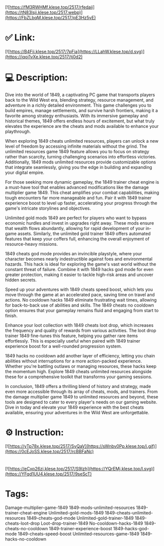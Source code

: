 [![https://fM3RWHMf.klese.top/2517/rfedaii](https://tN83lsji.klese.top/2517.webp)](https://FbZLbqM.klese.top/2517/pE3Hz5vE)
# ✅ Link:
[![https://B4Fii.klese.top/2517/7pFia](https://LLahW.klese.top/d.svg)](https://iqoi1vXe.klese.top/2517/tj0d2)
# 💻 Description:
Dive into the world of 1849, a captivating PC game that transports players back to the Wild West era, blending strategy, resource management, and adventure in a richly detailed environment. This game challenges you to build empires, manage settlements, and survive harsh frontiers, making it a favorite among strategy enthusiasts. With its immersive gameplay and historical themes, 1849 offers endless hours of excitement, but what truly elevates the experience are the cheats and mods available to enhance your playthrough.



When exploring 1849 cheats unlimited resources, players can unlock a new level of freedom by accessing infinite materials without the grind. The unlimited resources game 1849 feature allows you to focus on strategy rather than scarcity, turning challenging scenarios into effortless victories. Additionally, 1849 mods unlimited resources provide customizable options that integrate seamlessly, giving you the edge in building and expanding your digital empire.



For those seeking more dynamic gameplay, the 1849 trainer cheat engine is a must-have tool that enables advanced modifications like the damage multiplier game 1849. This cheat amplifies your combat capabilities, making tough encounters far more manageable and fun. Pair it with 1849 trainer experience boost to level up faster, accelerating your progress through the game's intricate storylines and objectives.



Unlimited gold mods 1849 are perfect for players who want to bypass economic hurdles and invest in upgrades right away. These mods ensure that wealth flows abundantly, allowing for rapid development of your in-game assets. Similarly, the unlimited gold trainer 1849 offers automated features that keep your coffers full, enhancing the overall enjoyment of resource-heavy missions.



1849 cheats god mode provides an invincible playstyle, where your character becomes nearly indestructible against foes and environmental hazards. This hack is ideal for exploring the game's vast world without the constant threat of failure. Combine it with 1849 hacks god mode for even greater protection, making it easier to tackle high-risk areas and uncover hidden secrets.



Speed up your adventures with 1849 cheats speed boost, which lets you move through the game at an accelerated pace, saving time on travel and actions. No cooldown hacks 1849 eliminate frustrating wait times, allowing for back-to-back use of abilities and skills. The 1849 cheats no cooldown option ensures that your gameplay remains fluid and engaging from start to finish.



Enhance your loot collection with 1849 cheats loot drop, which increases the frequency and quality of rewards from various activities. The loot drop trainer 1849 fine-tunes this feature, helping you gather rare items effortlessly. This is especially useful when paired with 1849 trainer experience boost for a well-rounded progression system.



1849 hacks no cooldown add another layer of efficiency, letting you chain abilities without interruptions for a more action-packed experience. Whether you're battling outlaws or managing resources, these hacks keep the momentum high. Explore 1849 cheats unlimited resources alongside these for a comprehensive toolkit that transforms your gaming sessions.



In conclusion, 1849 offers a thrilling blend of history and strategy, made even more accessible through its array of cheats, mods, and trainers. From the damage multiplier game 1849 to unlimited resources and beyond, these tools are designed to cater to every player's needs on our gaming website. Dive in today and elevate your 1849 experience with the best cheats available, ensuring your adventures in the Wild West are unforgettable.

# ⚙️ Instruction:
[![https://yTp78x.klese.top/2517/SyQaV](https://sWnbv0Pp.klese.top/i.gif)](https://0cEJoSS.klese.top/2517/rcBBFaNc)
#
[![https://eCxp26zj.klese.top/2517/S9Izh](https://YQrEMj.klese.top/l.svg)](https://YFqd1UU4.klese.top/2517/9seScT)
# Tags:
Damage-multiplier-game-1849 1849-mods-unlimited-resources 1849-trainer-cheat-engine Unlimited-gold-mods-1849 1849-cheats-unlimited-resources 1849-cheats-god-mode Unlimited-gold-trainer-1849 1849-cheats-loot-drop Loot-drop-trainer-1849 No-cooldown-hacks-1849 1849-cheats-no-cooldown 1849-trainer-experience-boost 1849-hacks-god-mode 1849-cheats-speed-boost Unlimited-resources-game-1849 1849-hacks-no-cooldown






